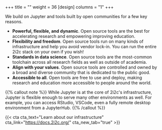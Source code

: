 +++
title = ""
weight = 36
[design]
  columns = "1"
+++

We build on Jupyter and tools built by open communities for a few key reasons.

- **Powerful, flexible, and dynamic**. Open source tools are the best for accelerating research and empowering improving education.
- **Flexibility and freedom**. Open source tools run on many kinds of infrastructure and help you avoid vendor lock-in. You can run the entire 2i2c stack on your own if you wish!
- **Standards in data science**. Open source tools are the most-common toolchain across all research fields as well as outside of academia.
- **Align with your values**. Open source tools are controlled and owned by a broad and diverse community that is dedicated to the public good.
- **Accessible to all**. Open tools are free to use and deploy, making research and education more accessible to people around the world.

{{% callout note %}}
While Jupyter is at the core of 2i2c's infrastructure, Jupyter is flexible enough to serve many other environments as well. For example, you can access RStudio, VSCode, even a fully remote desktop environment from a JupyterHub.
{{% /callout %}}


<div class="cta-group">

{{< cta cta_text="Learn about our infrastructure" cta_link="https://docs.2i2c.org/" cta_new_tab="true" >}}

</div>
